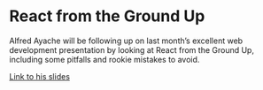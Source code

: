# React from the Ground Up

Alfred Ayache will be following up on last month’s excellent web development presentation by looking at React from the Ground Up, including some pitfalls and rookie mistakes to avoid.

[Link to his slides](https://slides.com/notorioushttp/reactfromthegroundup#/)
